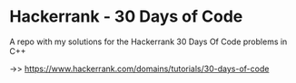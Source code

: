 # Hackerrank - 30 Days of Code
A repo with my solutions for the Hackerrank 30 Days Of Code problems in C++

->> https://www.hackerrank.com/domains/tutorials/30-days-of-code
